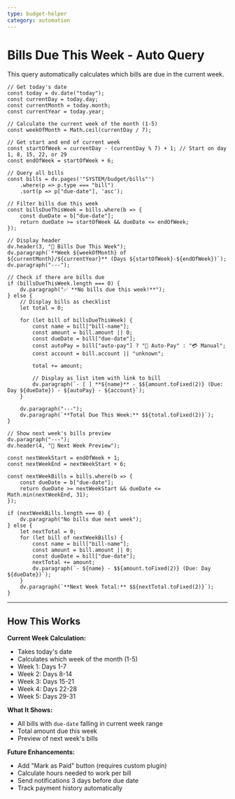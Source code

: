 ```yaml
---
type: budget-helper
category: automation
---
```


# Bills Due This Week - Auto Query

This query automatically calculates which bills are due in the current week.

```dataviewjs
// Get today's date
const today = dv.date("today");
const currentDay = today.day;
const currentMonth = today.month;
const currentYear = today.year;

// Calculate the current week of the month (1-5)
const weekOfMonth = Math.ceil(currentDay / 7);

// Get start and end of current week
const startOfWeek = currentDay - (currentDay % 7) + 1; // Start on day 1, 8, 15, 22, or 29
const endOfWeek = startOfWeek + 6;

// Query all bills
const bills = dv.pages('"SYSTEM/budget/bills"')
    .where(p => p.type === "bill")
    .sort(p => p["due-date"], 'asc');

// Filter bills due this week
const billsDueThisWeek = bills.where(b => {
    const dueDate = b["due-date"];
    return dueDate >= startOfWeek && dueDate <= endOfWeek;
});

// Display header
dv.header(3, "💸 Bills Due This Week");
dv.paragraph(`**Week ${weekOfMonth} of ${currentMonth}/${currentYear}** (Days ${startOfWeek}-${endOfWeek})`);
dv.paragraph("---");

// Check if there are bills due
if (billsDueThisWeek.length === 0) {
    dv.paragraph("✅ **No bills due this week!**");
} else {
    // Display bills as checklist
    let total = 0;

    for (let bill of billsDueThisWeek) {
        const name = bill["bill-name"];
        const amount = bill.amount || 0;
        const dueDate = bill["due-date"];
        const autoPay = bill["auto-pay"] ? "🔄 Auto-Pay" : "💳 Manual";
        const account = bill.account || "unknown";

        total += amount;

        // Display as list item with link to bill
        dv.paragraph(`- [ ] **${name}** - $${amount.toFixed(2)} (Due: Day ${dueDate}) - ${autoPay} - ${account}`);
    }

    dv.paragraph("---");
    dv.paragraph(`**Total Due This Week:** $${total.toFixed(2)}`);
}

// Show next week's bills preview
dv.paragraph("---");
dv.header(4, "📅 Next Week Preview");

const nextWeekStart = endOfWeek + 1;
const nextWeekEnd = nextWeekStart + 6;

const nextWeekBills = bills.where(b => {
    const dueDate = b["due-date"];
    return dueDate >= nextWeekStart && dueDate <= Math.min(nextWeekEnd, 31);
});

if (nextWeekBills.length === 0) {
    dv.paragraph("No bills due next week");
} else {
    let nextTotal = 0;
    for (let bill of nextWeekBills) {
        const name = bill["bill-name"];
        const amount = bill.amount || 0;
        const dueDate = bill["due-date"];
        nextTotal += amount;
        dv.paragraph(`- ${name} - $${amount.toFixed(2)} (Due: Day ${dueDate})`);
    }
    dv.paragraph(`**Next Week Total:** $${nextTotal.toFixed(2)}`);
}
```

---

## How This Works

**Current Week Calculation:**
- Takes today's date
- Calculates which week of the month (1-5)
- Week 1: Days 1-7
- Week 2: Days 8-14
- Week 3: Days 15-21
- Week 4: Days 22-28
- Week 5: Days 29-31

**What It Shows:**
- All bills with `due-date` falling in current week range
- Total amount due this week
- Preview of next week's bills

**Future Enhancements:**
- Add "Mark as Paid" button (requires custom plugin)
- Calculate hours needed to work per bill
- Send notifications 3 days before due date
- Track payment history automatically

